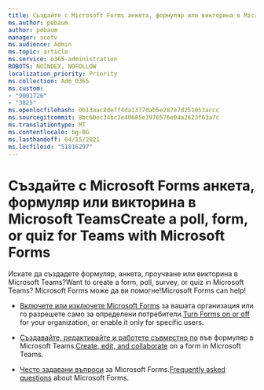 ```yaml
---
title: Създайте с Microsoft Forms анкета, формуляр или викторина в Microsoft Teams
ms.author: pebaum
author: pebaum
manager: scotv
ms.audience: Admin
ms.topic: article
ms.service: o365-administration
ROBOTS: NOINDEX, NOFOLLOW
localization_priority: Priority
ms.collection: Adm_O365
ms.custom:
- "9001726"
- "3825"
ms.openlocfilehash: 0b13aac8deff4da1377dab5e287e7d251053accc
ms.sourcegitcommit: 8bc60ec34bc1e40685e3976576e04a2623f63a7c
ms.translationtype: MT
ms.contentlocale: bg-BG
ms.lasthandoff: 04/15/2021
ms.locfileid: "51816297"
---
```

# <a name="create-a-poll-form-or-quiz-for-teams-with-microsoft-forms"></a><span data-ttu-id="cd356-102">Създайте с Microsoft Forms анкета, формуляр или викторина в Microsoft Teams</span><span class="sxs-lookup"><span data-stu-id="cd356-102">Create a poll, form, or quiz for Teams with Microsoft Forms</span></span>

<span data-ttu-id="cd356-103">Искате да създадете формуляр, анкета, проучване или викторина в Microsoft Teams?</span><span class="sxs-lookup"><span data-stu-id="cd356-103">Want to create a form, poll, survey, or quiz in Microsoft Teams?</span></span> <span data-ttu-id="cd356-104">Microsoft Forms може да ви помогне!</span><span class="sxs-lookup"><span data-stu-id="cd356-104">Microsoft Forms can help!</span></span>

 - <span data-ttu-id="cd356-105">[Включете или изключете Microsoft Forms](https://support.office.com/article/turn-off-or-turn-on-microsoft-forms-8dcbf3ab-f2d6-459a-b8be-8d9892132a43) за вашата организация или го разрешете само за определени потребители.</span><span class="sxs-lookup"><span data-stu-id="cd356-105">[Turn Forms on or off](https://support.office.com/article/turn-off-or-turn-on-microsoft-forms-8dcbf3ab-f2d6-459a-b8be-8d9892132a43) for your organization, or enable it only for specific users.</span></span>
 
 - <span data-ttu-id="cd356-106">[Създавайте, редактирайте и работете съвместно по](https://support.office.com/article/create-edit-and-collaborate-on-a-form-in-microsoft-teams-333b97a3-41d9-48bc-a1cb-84a96bd44e14) във формуляр в Microsoft Teams.</span><span class="sxs-lookup"><span data-stu-id="cd356-106">[Create, edit, and collaborate](https://support.office.com/article/create-edit-and-collaborate-on-a-form-in-microsoft-teams-333b97a3-41d9-48bc-a1cb-84a96bd44e14) on a form in Microsoft Teams.</span></span>
 
 - <span data-ttu-id="cd356-107">[Често задавани въпроси](https://support.office.com/article/get-started-1dd58027-40dc-42d0-9ca4-80ddecc5c696) за Microsoft Forms.</span><span class="sxs-lookup"><span data-stu-id="cd356-107">[Frequently asked questions](https://support.office.com/article/get-started-1dd58027-40dc-42d0-9ca4-80ddecc5c696) about Microsoft Forms.</span></span>
